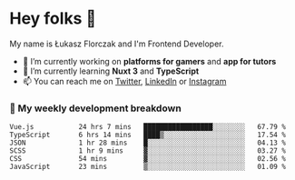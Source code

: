 # Hey folks 👋

My name is Łukasz Florczak and I'm Frontend Developer. 

- 🔭 I’m currently working on **platforms for gamers** and **app for tutors**
- 🌱 I’m currently learning **Nuxt 3** and **TypeScript**
- 📫 You can reach me on [Twitter](https://twitter.com/lukaszflorczak), [LinkedIn](https://pl.linkedin.com/in/lukasz-florczak) or [Instagram](https://instagram.com/lukaszflorczak)


### 🧮 My weekly development breakdown

<!--START_SECTION:waka-->

```text
Vue.js           24 hrs 7 mins   █████████████████░░░░░░░░   67.79 %
TypeScript       6 hrs 14 mins   ████▒░░░░░░░░░░░░░░░░░░░░   17.54 %
JSON             1 hr 28 mins    █░░░░░░░░░░░░░░░░░░░░░░░░   04.13 %
SCSS             1 hr 9 mins     ▓░░░░░░░░░░░░░░░░░░░░░░░░   03.27 %
CSS              54 mins         ▓░░░░░░░░░░░░░░░░░░░░░░░░   02.56 %
JavaScript       23 mins         ▒░░░░░░░░░░░░░░░░░░░░░░░░   01.09 %
```

<!--END_SECTION:waka-->

<!--
**lukaszflorczak/lukaszflorczak** is a ✨ _special_ ✨ repository because its `README.md` (this file) appears on your GitHub profile.

Here are some ideas to get you started:

- 🔭 I’m currently working on ...
- 🌱 I’m currently learning ...
- 👯 I’m looking to collaborate on ...
- 🤔 I’m looking for help with ...
- 💬 Ask me about ...
- 📫 How to reach me: ...
- 😄 Pronouns: ...
- ⚡ Fun fact: ...
-->
